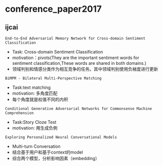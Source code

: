 # conference_paper2017

## ijcai
 `End-to-End Adversarial Memory Network for Cross-domain Sentiment Classification`

- Task: Cross-domain Sentiment Classification
- motivation：pivots(They are the important sentiment words for sentiment classification,These words are shared in both domains.)
- 领域判别和情感分类作为相互竞争的任务。其中领域判别使用负梯度进行更新

`BiMPM - Bilateral Multi-Perspective Matching`
- Task:text matching
- motivation: 多角度匹配
- 每个角度就是权值不同的内积

`Conditional Generative Adversarial Networks for Commonsense Machine Comprehension`
- Task:Story Cloze Test 
- motivation: 用生成负例

`Exploring Personalized Neural Conversational Models`
- Multi-turn Conversation
- 结合基于用户和基于context的model
- 综合两个模型，分析影响因素（embedding）





